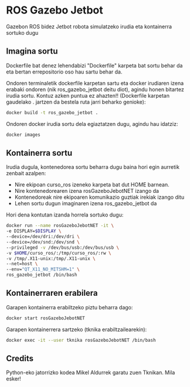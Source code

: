 # ROS Gazebo Jetbot 

Gazebon ROS bidez Jetbot robota simulatzeko irudia eta kontainerra sortuko dugu 

## Imagina sortu

Dockerfile bat denez lehendabizi "Dockerfile" karpeta bat sortu behar da eta bertan errepositorio oso hau sartu behar da.

Ondoren terminaletik dockerfile karpetan sartu eta docker irudiaren izena erabaki ondoren (nik ros_gazebo_jetbot deitu diot), agindu honen bitartez irudia sortu. Kontuz azken puntua ez ahazten!! (Dockerfile karpetan gaudelako . jartzen da bestela ruta jarri beharko genioke):
```bash
docker build -t ros_gazebo_jetbot .
```
Ondoren docker irudia sortu dela egiaztatzen dugu, agindu hau idatziz:
```bash
docker images
```
## Kontainerra sortu

Irudia dugula, kontenedorea sortu beharra dugu baina hori egin aurretik zenbait azalpen:
* Nire ekipoan curso_ros izeneko karpeta bat dut HOME barnean.
* Nire kontenedorearen izena rosGazeboJebotNET izango da
* Kontenedoreak nire ekipoaren komunikazio guztiak irekiak izango ditu
* Lehen sortu dugun imaginaren izena ros_gazebo_jetbot da

Hori dena kontutan izanda horrela sortuko dugu:
```bash
docker run --name rosGazeboJebotNET -it \
-e DISPLAY=$DISPLAY \
--device=/dev/dri:/dev/dri \
--device=/dev/snd:/dev/snd \
--privileged -v /dev/bus/usb:/dev/bus/usb \
-v $HOME/curso_ros/:/tmp/curso_ros/:rw \
-v /tmp/.X11-unix:/tmp/.X11-unix \
--net=host \
--env="QT_X11_NO_MITSHM=1" \
ros_gazebo_jetbot /bin/bash
```


## Kontainerraren erabilera

Garapen kontainerra erabiltzeko piztu beharra dago:
```bash
docker start rosGazeboJebotNET
```
Garapen kontainerrera sartzeko (tknika erabiltzailearekin):
```bash
docker exec -it --user tknika rosGazeboJebotNET /bin/bash
```

## Credits

Python-eko jatorrizko kodea Mikel Aldurrek garatu zuen Tknikan. Mila esker!